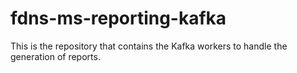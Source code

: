 # fdns-ms-reporting-kafka
This is the repository that contains the Kafka workers to handle the generation of reports.
